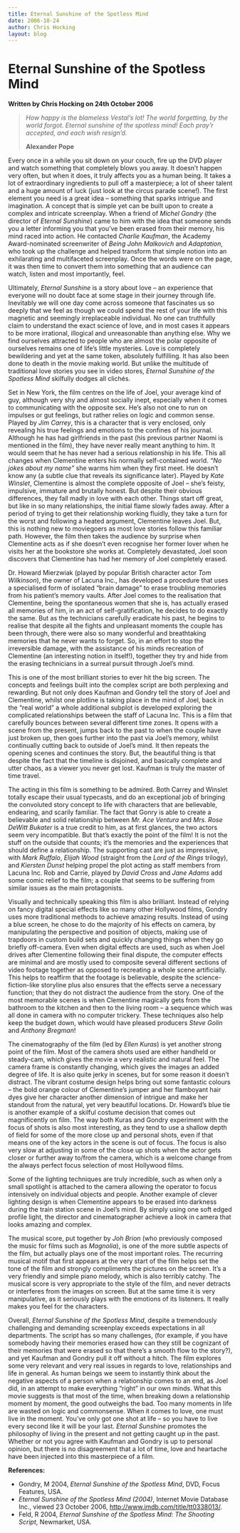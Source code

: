 ```yaml
---
title: Eternal Sunshine of the Spotless Mind
date: 2006-10-24
author: Chris Hocking
layout: blog
---
```

# Eternal Sunshine of the Spotless Mind

**Written by Chris Hocking on 24th October 2006**

> *How happy is the blameless Vestal’s lot! The world forgetting, by the world forgot. Eternal sunshine of the spotless mind! Each pray’r accepted, and each wish resign’d.*
>
> **Alexander Pope**

Every once in a while you sit down on your couch, fire up the DVD player and watch something that completely blows you away. It doesn’t happen very often, but when it does, it truly affects you as a human being. It takes a lot of extraordinary ingredients to pull off a masterpiece; a lot of sheer talent and a huge amount of luck (just look at the circus parade scene!). The first element you need is a great idea – something that sparks intrigue and imagination. A concept that is simple yet can be built upon to create a complex and intricate screenplay. When a friend of *Michel Gondry* (the director of *Eternal Sunshine*) came to him with the idea that someone sends you a letter informing you that you’ve been erased from their memory, his mind raced into action. He contacted *Charlie Kaufman*, the Academy Award-nominated screenwriter of *Being John Malkovich* and *Adaptation*, who took up the challenge and helped transform that simple notion into an exhilarating and multifaceted screenplay. Once the words were on the page, it was then time to convert them into something that an audience can watch, listen and most importantly, feel.

Ultimately, *Eternal Sunshine* is a story about love – an experience that everyone will no doubt face at some stage in their journey through life. Inevitably we will one day come across someone that fascinates us so deeply that we feel as though we could spend the rest of your life with this magnetic and seemingly irreplaceable individual. No one can truthfully claim to understand the exact science of love, and in most cases it appears to be more irrational, illogical and unreasonable than anything else. Why we find ourselves attracted to people who are almost the polar opposite of ourselves remains one of life’s little mysteries. Love is completely bewildering and yet at the same token, absolutely fulfilling. It has also been done to death in the movie making world. But unlike the multitude of traditional love stories you see in video stores, *Eternal Sunshine of the Spotless Mind* skilfully dodges all clichés.

Set in New York, the film centres on the life of Joel, your average kind of guy, although very shy and almost socially inept, especially when it comes to communicating with the opposite sex. He’s also not one to run on impulses or gut feelings, but rather relies on logic and common sense. Played by *Jim Carrey*, this is a character that is very enclosed, only revealing his true feelings and emotions to the confines of his journal. Although he has had girlfriends in the past (his previous partner Naomi is mentioned in the film), they have never really meant anything to him. It would seem that he has never had a serious relationship in his life. This all changes when Clementine enters his normally self-contained world. *“No jokes about my name”* she warms him when they first meet. He doesn’t know any (a subtle clue that reveals its significance later). Played by *Kate Winslet*, Clementine is almost the complete opposite of Joel – she’s feisty, impulsive, immature and brutally honest. But despite their obvious differences, they fall madly in love with each other. Things start off great, but like in so many relationships, the initial flame slowly fades away. After a period of trying to get their relationship working fluidly, they take a turn for the worst and following a heated argument, Clementine leaves Joel. But, this is nothing new to moviegoers as most love stories follow this familiar path. However, the film then takes the audience by surprise when Clementine acts as if she doesn’t even recognise her former lover when he visits her at the bookstore she works at. Completely devastated, Joel soon discovers that Clementine has had her memory of Joel completely erased.

Dr. Howard Mierzwiak (played by popular British character actor *Tom Wilkinson*), the owner of Lacuna Inc., has developed a procedure that uses a specialised form of isolated “brain damage” to erase troubling memories from his patient’s memory vaults. After Joel comes to the realisation that Clementine, being the spontaneous women that she is, has actually erased all memories of him, in an act of self-gratification, he decides to do exactly the same. But as the technicians carefully eradicate his past, he begins to realise that despite all the fights and unpleasant moments the couple has been through, there were also so many wonderful and breathtaking memories that he never wants to forget. So, in an effort to stop the irreversible damage, with the assistance of his minds recreation of Clementine (an interesting notion in itself!), together they try and hide from the erasing technicians in a surreal pursuit through Joel’s mind.

This is one of the most brilliant stories to ever hit the big screen. The concepts and feelings built into the complex script are both perplexing and rewarding. But not only does Kaufman and Gondry tell the story of Joel and Clementine, whilst one plotline is taking place in the mind of Joel, back in the “real world” a whole additional subplot is developed exploring the complicated relationships between the staff of Lacuna Inc. This is a film that carefully bounces between several different time zones. It opens with a scene from the present, jumps back to the past to when the couple have just broken up, then goes further into the past via Joel’s memory, whilst continually cutting back to outside of Joel’s mind. It then repeats the opening scenes and continues the story. But, the beautiful thing is that despite the fact that the timeline is disjoined, and basically complete and utter chaos, as a viewer you never get lost. Kaufman is truly the master of time travel.

The acting in this film is something to be admired. Both Carrey and Winslet totally escape their usual typecasts, and do an exceptional job of bringing the convoluted story concept to life with characters that are believable, endearing, and scarily familiar. The fact that Gonry is able to create a believable and solid relationship between *Mr. Ace Ventura* and *Mrs. Rose DeWitt Bukater* is a true credit to him, as at first glances, the two actors seem very incompatible. But that’s exactly the point of the film! It is not the stuff on the outside that counts; it’s the memories and the experiences that should define a relationship. The supporting cast are just as impressive, with *Mark Ruffalo*, *Elijah Wood* (straight from the *Lord of the Rings* trilogy), and *Kiersten Dunst* helping propel the plot acting as staff members from Lacuna Inc. Rob and Carrie, played by *David Cross* and *Jane Adams* add some comic relief to the film; a couple that seems to be suffering from similar issues as the main protagonists.

Visually and technically speaking this film is also brilliant. Instead of relying on fancy digital special effects like so many other Hollywood films, Gondry uses more traditional methods to achieve amazing results. Instead of using a blue screen, he chose to do the majority of his effects on camera, by manipulating the perspective and position of objects, making use of trapdoors in custom build sets and quickly changing things when they go briefly off-camera. Even when digital effects are used, such as when Joel drives after Clementine following their final dispute, the computer effects are minimal and are mostly used to composite several different sections of video footage together as opposed to recreating a whole scene artificially. This helps to reaffirm that the footage is believable, despite the science-fiction-like storyline plus also ensures that the effects serve a necessary function; that they do not distract the audience from the story. One of the most memorable scenes is when Clementine magically gets from the bathroom to the kitchen and then to the living room – a sequence which was all done in camera with no computer trickery. These techniques also help keep the budget down, which would have pleased producers *Steve Golin* and *Anthony Bregman*!

The cinematography of the film (led by *Ellen Kuras*) is yet another strong point of the film. Most of the camera shots used are either handheld or steady-cam, which gives the movie a very realistic and natural feel. The camera frame is constantly changing, which gives the images an added degree of life. It is also quite jerky in scenes, but for some reason it doesn’t distract. The vibrant costume design helps bring out some fantastic colours – the bold orange colour of Clementine’s jumper and her flamboyant hair dyes give her character another dimension of intrigue and make her standout from the natural, yet very beautiful locations. Dr. Howard’s blue tie is another example of a skilful costume decision that comes out magnificently on film. The way both Kuras and Gondry experiment with the focus of shots is also most interesting, as they tend to use a shallow depth of field for some of the more close up and personal shots, even if that means one of the key actors in the scene is out of focus. The focus is also very slow at adjusting in some of the close up shots when the actor gets closer or further away to/from the camera, which is a welcome change from the always perfect focus selection of most Hollywood films.

Some of the lighting techniques are truly incredible, such as when only a small spotlight is attached to the camera allowing the operator to focus intensively on individual objects and people. Another example of clever lighting design is when Clementine appears to be erased into darkness during the train station scene in Joel’s mind. By simply using one soft edged profile light, the director and cinematographer achieve a look in camera that looks amazing and complex.

The musical score, put together by *Joh Brion* (who previously composed the music for films such as *Magnolia*), is one of the more subtle aspects of the film, but actually plays one of the most important roles. The recurring musical motif that first appears at the very start of the film helps set the tone of the film and strongly compliments the pictures on the screen. It’s a very friendly and simple piano melody, which is also terribly catchy. The musical score is very appropriate to the style of the film, and never detracts or interferes from the images on screen. But at the same time it is very manipulative, as it seriously plays with the emotions of its listeners. It really makes you feel for the characters.

Overall, *Eternal Sunshine of the Spotless Mind*, despite a tremendously challenging and demanding screenplay exceeds expectations in all departments. The script has so many challenges, (for example, if you have somebody having their memories erased how can they still be cognizant of their memories that were erased so that there’s a smooth flow to the story?), and yet Kaufman and Gondry pull it off without a hitch. The film explores some very relevant and very real issues in regards to love, relationships and life in general. As human beings we seem to instantly think about the negative aspects of a person when a relationship comes to an end, as Joel did, in an attempt to make everything “right” in our own minds. What this movie suggests is that most of the time, when breaking down a relationship moment by moment, the good outweighs the bad. Too many moments in life are wasted on logic and commonsense. When it comes to love, one must live in the moment. You’ve only got one shot at life – so you have to live every second like it will be your last. *Eternal Sunshine* promotes the philosophy of living in the present and not getting caught up in the past. Whether or not you agree with Kaufman and Gondry is up to personal opinion, but there is no disagreement that a lot of time, love and heartache have been injected into this masterpiece of a film.

**References:**

* Gondry, M 2004, *Eternal Sunshine of the Spotless Mind*, DVD, Focus Features, USA.
* *Eternal Sunshine of the Spotless Mind (2004)*, Internet Movie Database Inc., viewed 23 October 2006, <http://www.imdb.com/title/tt0338013/>.
* Feld, R 2004, *Eternal Sunshine of the Spotless Mind: The Shooting Script*, Newmarket, USA.